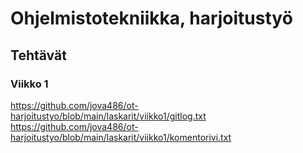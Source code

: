 # Ohjelmistotekniikka, harjoitustyö
## Tehtävät
### Viikko 1
https://github.com/jova486/ot-harjoitustyo/blob/main/laskarit/viikko1/gitlog.txt
https://github.com/jova486/ot-harjoitustyo/blob/main/laskarit/viikko1/komentorivi.txt

